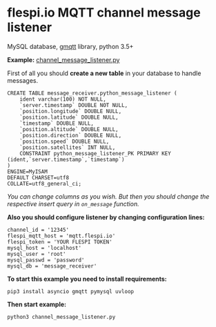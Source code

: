 # flespi.io MQTT channel message listener

MySQL database, [gmqtt](https://github.com/wialon/gmqtt) library, python 3.5+

**Example:** [channel_message_listener.py](channel_message_listener.py)

First of all you should **create a new table** in your database to handle messages.

    CREATE TABLE message_receiver.python_message_listener (
        ident varchar(100) NOT NULL,
        `server.timestamp` DOUBLE NOT NULL,
        `position.longitude` DOUBLE NULL,
        `position.latitude` DOUBLE NULL,
        `timestamp` DOUBLE NULL,
        `position.altitude` DOUBLE NULL,
        `position.direction` DOUBLE NULL,
        `position.speed` DOUBLE NULL,
        `position.satellites` INT NULL,
        CONSTRAINT python_message_listener_PK PRIMARY KEY (ident,`server.timestamp`,`timestamp`)
    )
    ENGINE=MyISAM
    DEFAULT CHARSET=utf8
    COLLATE=utf8_general_ci;

*You can change columns as you wish. But then you should change the respective insert query in `on_message` function.*


**Also you should configure listener by changing configuration lines:**

    channel_id = '12345'
    flespi_mqtt_host = 'mqtt.flespi.io'
    flespi_token = 'YOUR FLESPI TOKEN'
    mysql_host = 'localhost'
    mysql_user = 'root'
    mysql_passwd = 'password'
    mysql_db = 'message_receiver'

**To start this example you need to install requirements:**

    pip3 install asyncio gmqtt pymysql uvloop

**Then start example:**

    python3 channel_message_listener.py



